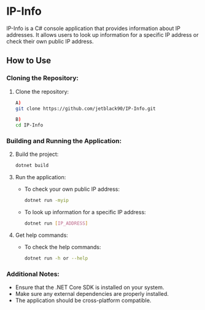 # IP-Info

IP-Info is a C# console application that provides information about IP addresses. It allows users to look up information for a specific IP address or check their own public IP address.

## How to Use

### Cloning the Repository:

1. Clone the repository:
   ```sh
   A)
   git clone https://github.com/jetblack90/IP-Info.git

   B)
   cd IP-Info
   ```

### Building and Running the Application:

2. Build the project:
   ```sh
   dotnet build
   ```

3. Run the application:
   - To check your own public IP address:
     ```sh
     dotnet run -myip
     ```

   - To look up information for a specific IP address:
     ```sh
     dotnet run [IP_ADDRESS]
     ```

4. Get help commands:
   - To check the help commands:
     ```sh
     dotnet run -h or --help
     ```

### Additional Notes:

- Ensure that the .NET Core SDK is installed on your system.
- Make sure any external dependencies are properly installed.
- The application should be cross-platform compatible.
